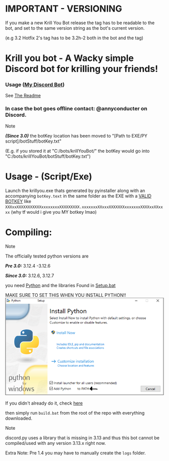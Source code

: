 # IMPORTANT - VERSIONING

If you make a new Krill You Bot release the tag has to be readable to the bot, and set to the same version string as the bot's current version.

(e.g 3.2 Hotfix 2's tag has to be 3.2h-2 both in the bot and the tag)

# Krill you bot - A Wacky simple Discord bot for krilling your friends!

### Usage ([My Discord Bot](https://discord.com/oauth2/authorize?client_id=1262532595770589214&permissions=292057852928&integration_type=0&scope=bot))

See [The Readme](readmes/discord_readme.md)

### In case the bot goes offline contact: @annyconducter on Discord.

> [!NOTE]
> ***(Since 3.0)*** the botKey location has been moved to "[Path to EXE/PY script]/botStuff/botKey.txt"
>
> (E.g. if you stored it at "C:/bots/krillYouBot/" the botKey would go into "C:/bots/krillYouBot/botStuff/botKey.txt")

# Usage - (Script/Exe)

Launch the krillyou.exe thats generated by pyinstaller along with an accompanying `botKey.text` in the same folder as the EXE with a [VALID BOTKEY](https://discord.com/developers/docs/quick-start/getting-started)
like `XXXxxXXXXXXXXXXXxxxxxxxxXXXXXXXXX.xxxxxxxXXxxxXXXXXXXxxxxxxxXXXXxxXXxxxx` (why tf would i give you MY botkey lmao)

# Compiling:

> [!NOTE]
> The officially tested python versions are
>
> ***Pre 3.0:*** 3.12.4 -3.12.6
>
> ***Since 3.0:*** 3.12.6, 3.12.7

you need [Python](https://www.python.org/downloads/) and the libraries Found in [Setup.bat](batchFiles/setup.bat)

MAKE SURE TO SET THIS WHEN YOU INSTALL PYTHON!! ![](docs/IMPORTANT.png)

If you didn't already do it, check [here](docs/pathSetup/readme.md)

then simply run `build.bat` from the root of the repo with everything downloaded.

> [!NOTE]
>
> discord.py uses a library that is missing in 3.13 and thus this bot cannot be compiled/used with any version 3.13.x right now.
>
> Extra Note: Pre 1.4 you may have to manually create the `logs` folder.
